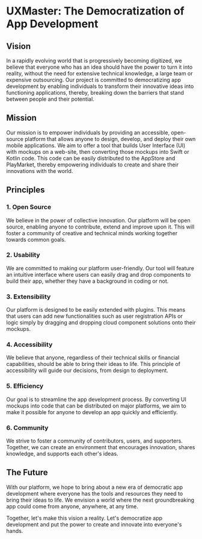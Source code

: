 # UXMaster: The Democratization of App Development

## Vision

In a rapidly evolving world that is progressively becoming digitized, we believe that everyone who has an idea should have the power to turn it into reality, without the need for extensive technical knowledge, a large team or expensive outsourcing. Our project is committed to democratizing app development by enabling individuals to transform their innovative ideas into functioning applications, thereby, breaking down the barriers that stand between people and their potential.

## Mission

Our mission is to empower individuals by providing an accessible, open-source platform that allows anyone to design, develop, and deploy their own mobile applications. We aim to offer a tool that builds User Interface (UI) with mockups on a web-site, then converting those mockups into Swift or Kotlin code. This code can be easily distributed to the AppStore and PlayMarket, thereby empowering individuals to create and share their innovations with the world.

## Principles

### 1. Open Source

We believe in the power of collective innovation. Our platform will be open source, enabling anyone to contribute, extend and improve upon it. This will foster a community of creative and technical minds working together towards common goals.

### 2. Usability

We are committed to making our platform user-friendly. Our tool will feature an intuitive interface where users can easily drag and drop components to build their app, whether they have a background in coding or not.

### 3. Extensibility

Our platform is designed to be easily extended with plugins. This means that users can add new functionalities such as user registration APIs or logic simply by dragging and dropping cloud component solutions onto their mockups.

### 4. Accessibility

We believe that anyone, regardless of their technical skills or financial capabilities, should be able to bring their ideas to life. This principle of accessibility will guide our decisions, from design to deployment.

### 5. Efficiency

Our goal is to streamline the app development process. By converting UI mockups into code that can be distributed on major platforms, we aim to make it possible for anyone to develop an app quickly and efficiently.

### 6. Community

We strive to foster a community of contributors, users, and supporters. Together, we can create an environment that encourages innovation, shares knowledge, and supports each other's ideas.

## The Future

With our platform, we hope to bring about a new era of democratic app development where everyone has the tools and resources they need to bring their ideas to life. We envision a world where the next groundbreaking app could come from anyone, anywhere, at any time.

Together, let's make this vision a reality. Let's democratize app development and put the power to create and innovate into everyone's hands.
